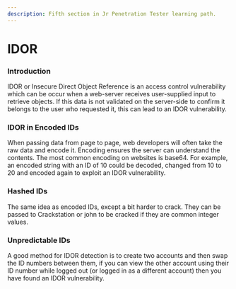 ```yaml
---
description: Fifth section in Jr Penetration Tester learning path.
---
```


# IDOR

### Introduction

IDOR or Insecure Direct Object Reference is an access control vulnerability which can be occur when a web-server receives user-supplied input to retrieve objects. If this data is not validated on the server-side to confirm it belongs to the user who requested it, this can lead to an IDOR vulnerability.

### IDOR in Encoded IDs

When passing data from page to page, web developers will often take the raw data and encode it. Encoding ensures the server can understand the contents. The most common encoding on websites is base64. For example, an encoded string with an ID of 10 could be decoded, changed from 10 to 20 and encoded again to exploit an IDOR vulnerability.

### Hashed IDs

The same idea as encoded IDs, except a bit harder to crack. They can be passed to Crackstation or john to be cracked if they are common integer values.

### Unpredictable IDs

A good method for IDOR detection is to create two accounts and then swap the ID numbers between them, if you can view the other account using their ID number while logged out (or logged in as a different account) then you have found an IDOR vulnerability.

